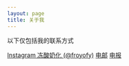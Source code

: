```yaml
---
layout: page
title: 关于我
---
```


<p class="message">
  以下仅包括我的联系方式
</p>

[Instagram 冻酸奶化 (@froyofy)](https://www.instagram.com/froyofy/)
[电邮](mailto:froyofy@outlook.com)
[电报](https://t.me/froyofy)